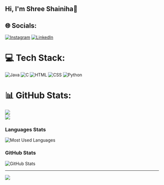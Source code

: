 ## Hi, I'm Shree Shainiha👋

## 🌐 Socials:
[![Instagram](https://img.shields.io/badge/Instagram-%23E4405F.svg?logo=Instagram&logoColor=white)](https://instagram.com/shree.shainiha_js07) 
[![LinkedIn](https://img.shields.io/badge/LinkedIn-%230077B5.svg?logo=LinkedIn&logoColor=white)](https://www.linkedin.com/in/shreeshainihajs)



# 💻 Tech Stack:
![Java](https://img.shields.io/badge/java-%23ED8B00.svg?style=for-the-badge&logo=openjdk&logoColor=white)
![C](https://img.shields.io/badge/c-%2300599C.svg?style=for-the-badge&logo=c&logoColor=white)
![HTML](https://img.shields.io/badge/html-%23E34F26.svg?style=for-the-badge&logo=html5&logoColor=white)
![CSS](https://img.shields.io/badge/css-%231572B6.svg?style=for-the-badge&logo=css3&logoColor=white)
![Python](https://img.shields.io/badge/python-%233776AB.svg?style=for-the-badge&logo=python&logoColor=white)



# 📊 GitHub Stats:
![](https://github-readme-stats.vercel.app/api?username=shreeshainiha-js&theme=dark&hide_border=false&include_all_commits=false&count_private=false)<br/>
![](https://github-readme-streak-stats.herokuapp.com/?user=shreeshainiha-js&theme=dark&hide_border=false)<br/>
### Languages Stats
![Most Used Languages](https://github-readme-stats.vercel.app/api/top-langs/?username=shreeshainiha-js&theme=dark&hide_border=false&layout=compact)

### GitHub Stats

![GitHub Stats](https://github-readme-stats.vercel.app/api?username=shreeshainiha-js&theme=dark&hide_border=false&include_all_commits=false&count_private=false&show_icons=true)



---
[![](https://visitcount.itsvg.in/api?id=shreeshainiha-js&icon=0&color=0)](https://visitcount.itsvg.in)

<!-- Proudly created with GPRM ( https://gprm.itsvg.in ) -->
